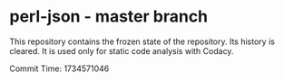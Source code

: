 # perl-json - master branch

This repository contains the frozen state of the repository.
Its history is cleared. It is used only for static code
analysis with Codacy.

Commit Time: 1734571046
